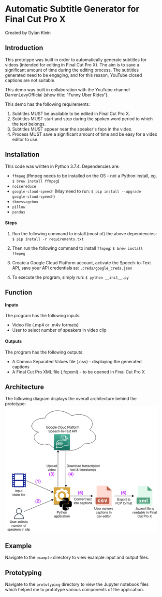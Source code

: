 # Automatic Subtitle Generator for Final Cut Pro X
Created by Dylan Klein

## Introduction
This prototype was built in order to automatically generate subtitles for videos (intended for editing in Final Cut Pro X). The aim is to save a significant amount of time during the editing process. The subtitles generated need to be engaging, and for this reason, YouTube closed captions are not suitable.

This demo was built in collaboration with the YouTube channel DarrenLevyOfficial (show title: "Funny Uber Rides").

This demo has the following requirements:
1. Subtitles MUST be available to be edited in Final Cut Pro X.
2. Subtitles MUST start and stop during the spoken word period to which the text belongs.
3. Subtitles MUST appear near the speaker's face in the video.
4. Process MUST save a significant amount of time and be easy for a video editor to use.

## Installation
This code was written in Python 3.7.4. Dependencies are:
* `ffmpeg` (ffmpeg needs to be installed on the OS - not a Python install, eg. `$ brew install ffmpeg`)
* `noisereduce`
* `google-cloud-speech` (May need to run: `$ pip install --upgrade google-cloud-speech`)
* `tkmessagebox`
* `pillow`
* `pandas`

#### Steps
1. Run the following command to install (most of) the above dependencies:
`$ pip install -r requirements.txt`

2. Then run the following command to install `ffmpeg`:
`$ brew install ffmpeg`

3. Create a Google Cloud Platform account, activate the Speech-to-Text API, save your API credentials as:
`.creds/google_creds.json`

4. To execute the program, simply run:
`$ python __init__.py`

## Function
#### Inputs
The program has the following inputs:
* Video file (.mp4 or .m4v formats)
* User to select number of speakers in video clip

#### Outputs
The program has the following outputs:
* A Comma Separated Values file (.csv) - displaying the generated captions
* A Final Cut Pro XML file (.fcpxml) - to be opened in Final Cut Pro X

## Architecture
The following diagram displays the overall architecture behind the prototype:
![Architecture](architecture.drawio.png)

## Example
Navigate to the `example` directory to view example input and output files.

## Prototyping
Navigate to the `prototyping` directory to view the Jupyter notebook files which helped me to prototype various components of the application.
